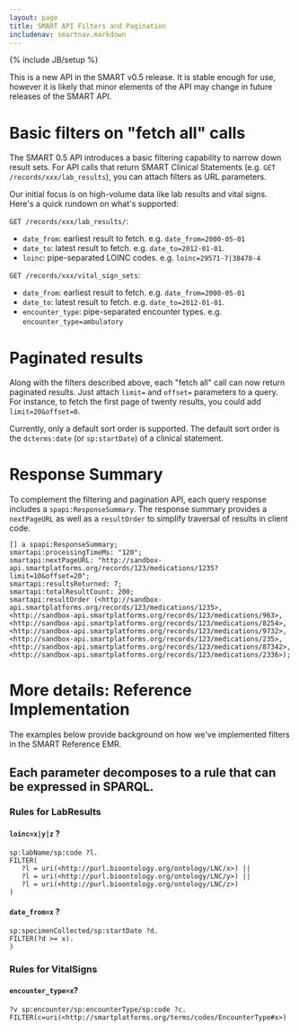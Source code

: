 ```yaml
---
layout: page
title: SMART API Filters and Pagination
includenav: smartnav.markdown
---
```

{% include JB/setup %}
<div class='simple_box'>
  This is a new API in the SMART v0.5 release. It is stable enough for
  use, however it is likely that minor elements of the API may change in
  future releases of the SMART API.
</div>

<div id="toc"></div>

# Basic filters on "fetch all" calls
The SMART 0.5 API introduces a basic filtering capability to narrow down result
sets.  For API calls that return SMART Clinical Statements (e.g. `GET
/records/xxx/lab_results`), you can attach filters as URL parameters.

Our initial focus is on high-volume data like lab results and vital signs.
Here's a quick rundown on what's supported:

`GET /records/xxx/lab_results/`:
 * `date_from`: earliest result to fetch.  e.g. `date_from=2000-05-01`
 * `date_to`: latest result to fetch.  e.g. `date_to=2012-01-01`.
 * `loinc`: pipe-separated LOINC codes.  e.g. `loinc=29571-7|38478-4`

`GET /records/xxx/vital_sign_sets`:
 * `date_from`: earliest result to fetch.  e.g. `date_from=2000-05-01`
 * `date_to`: latest result to fetch.  e.g. `date_to=2012-01-01`.
 * `encounter_type`: pipe-separated encounter types.  e.g. `encounter_type=ambulatory`

# Paginated results

Along with the filters described above, each "fetch all" call can now return
paginated results. Just attach `limit=` and `offset=` parameters to a query.
For instance, to fetch the first page of twenty results, you could add
`limit=20&offset=0`.

Currently, only a default sort order is supported.  The default sort order is
the `dcterms:date` (or `sp:startDate`) of a clinical statement.

# Response Summary
To complement the filtering and pagination API, each query response includes a
`spapi:ResponseSummary`.  The response summary provides a `nextPageURL` as well
as a `resultOrder` to simplify traversal of results in client code.


```
[] a spapi:ResponseSummary; 
smartapi:processingTimeMs: "120";
smartapi:nextPageURL: "http://sandbox-api.smartplatforms.org/records/123/medications/1235?limit=10&offset=20";
smartapi:resultsReturned: 7;
smartapi:totalResultCount: 200;
smartapi:resultOrder (<http://sandbox-api.smartplatforms.org/records/123/medications/1235>,
<http://sandbox-api.smartplatforms.org/records/123/medications/963>,
<http://sandbox-api.smartplatforms.org/records/123/medications/8254>,
<http://sandbox-api.smartplatforms.org/records/123/medications/9732>,
<http://sandbox-api.smartplatforms.org/records/123/medications/235>,
<http://sandbox-api.smartplatforms.org/records/123/medications/87342>,
<http://sandbox-api.smartplatforms.org/records/123/medications/2336>);
```

# More details: Reference Implementation

The examples below provide background on how we've implemented filters in the
SMART Reference EMR.

## Each parameter decomposes to a rule that can be expressed in SPARQL. 

### Rules for LabResults

#### `loinc=x|y|z` ? 
```
sp:labName/sp:code ?l. 
FILTER(
   ?l = uri(<http://purl.bioontology.org/ontology/LNC/x>) ||
   ?l = uri(<http://purl.bioontology.org/ontology/LNC/y>) ||
   ?l = uri(<http://purl.bioontology.org/ontology/LNC/z>)
)
```
#### `date_from=x` ? 
```
sp:specimenCollected/sp:startDate ?d. 
FILTER(?d >= x).
)
```

### Rules for VitalSigns

#### `encounter_type=x`?
```
?v sp:encounter/sp:encounterType/sp:code ?c. 
FILTER(c=uri(<http://smartplatforms.org/terms/codes/EncounterType#x>)
```
